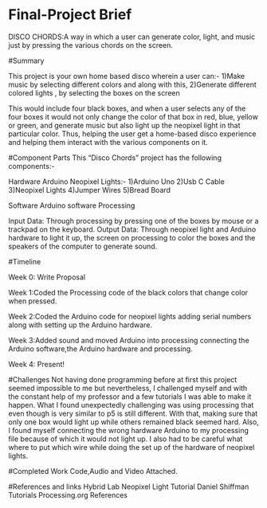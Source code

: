 # Final-Project Brief 

DISCO CHORDS:A way in which a user can generate color, light, and music just by pressing the various chords on the screen.

#Summary
   
This project is your own home based disco wherein a user can:-
1)Make music by selecting different colors and along with this,
2)Generate different colored lights
, by selecting the boxes on the screen

This would include four black boxes, and when a user selects any of the four boxes it would not only change the color of that box in red, blue, yellow or green, and generate music but also light up the neopixel light in that particular color. Thus, helping the user get a home-based disco experience and helping them interact with the various components on it.

#Component Parts
This “Disco Chords” project has the following components:-

Hardware 
Arduino Neopixel Lights:-
1)Arduino Uno
2)Usb C Cable
3)Neopixel Lights
4)Jumper Wires
5)Bread Board

Software
Arduino software
Processing 

Input Data: Through processing by pressing one of the boxes by mouse or a trackpad on the keyboard.
Output Data: Through neopixel light and Arduino hardware to light it up, the screen on processing to color the boxes and the speakers of the computer to generate sound.


#Timeline

Week 0: Write Proposal

Week 1:Coded the Processing code of the black colors that change color when pressed.

Week 2:Coded the Arduino code for neopixel lights adding serial numbers along with setting up the Arduino hardware. 

Week 3:Added sound and moved Arduino into processing connecting the Arduino software,the Arduino hardware and processing.

Week 4: Present!

#Challenges
Not having done programming before at first this project seemed impossible to me but nevertheless, I challenged myself and with the constant help of my professor and a few tutorials I was able to make it happen.
What I found unexpectedly challenging was using processing that even though is very similar to p5 is still different. With that, making sure that only one box would light up while others remained black seemed hard.
Also, I found myself connecting the wrong hardware Arduino to my processing file because of which it would not light up.
I also had to be careful what where to put which wire while doing the set up of the hardware of neopixel lights.

#Completed Work
Code,Audio and Video Attached.

#References and links
Hybrid Lab Neopixel Light Tutorial
Daniel Shiffman Tutorials 
Processing.org References 


